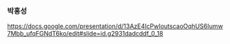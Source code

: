 

### 박홍성

https://docs.google.com/presentation/d/13AzE4IcPwIoutscaoOqhUS6Iumw7Mbb_ufqFGNdT6ko/edit#slide=id.g2931dadcddf_0_18

